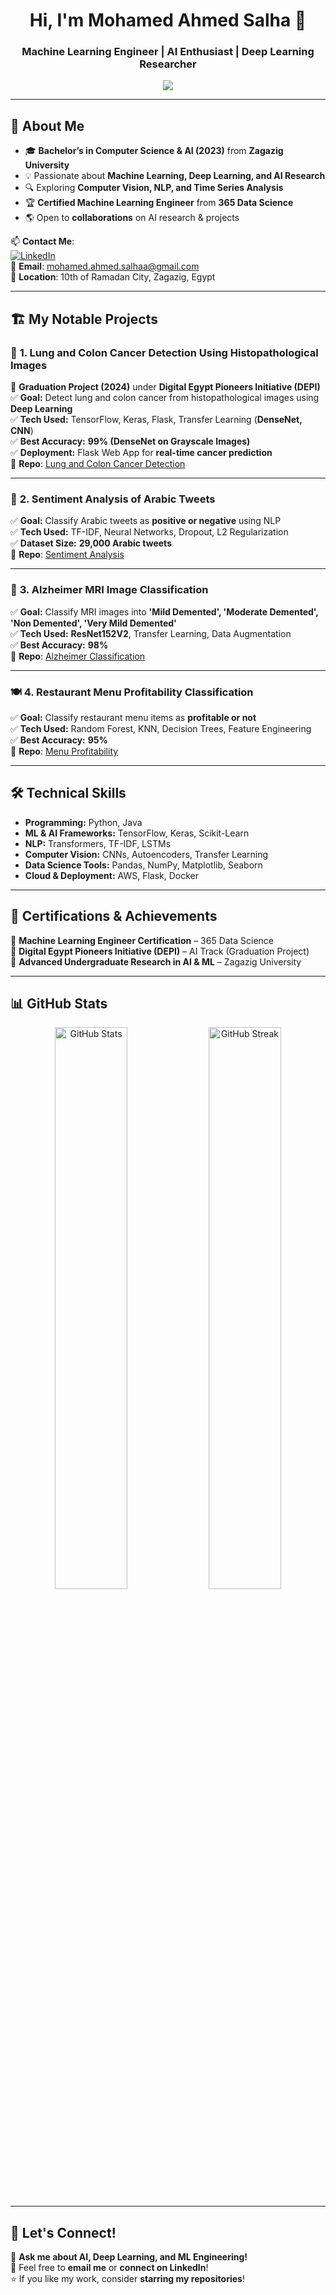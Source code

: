 <h1 align="center">Hi, I'm Mohamed Ahmed Salha 👋</h1>
<h3 align="center">Machine Learning Engineer | AI Enthusiast | Deep Learning Researcher</h3>

<p align="center">
  <img src="https://readme-typing-svg.herokuapp.com?size=22&duration=3000&color=00FF00&center=true&vCenter=true&lines=Passionate+about+AI+and+Machine+Learning!;Building+Intelligent+Systems;Exploring+NLP+and+Computer+Vision;Solving+Real-world+Problems+with+AI">
</p>

---

## 🚀 **About Me** 
- 🎓 **Bachelor’s in Computer Science & AI (2023)** from **Zagazig University**  
- 💡 Passionate about **Machine Learning, Deep Learning, and AI Research**  
- 🔍 Exploring **Computer Vision, NLP, and Time Series Analysis**  
- 🏆 **Certified Machine Learning Engineer** from **365 Data Science**  
- 🌎 Open to **collaborations** on AI research & projects  

📫 **Contact Me**:  
[![LinkedIn](https://img.shields.io/badge/LinkedIn-0077B5?style=flat-square&logo=linkedin&logoColor=white)](https://www.linkedin.com/in/mohamed-ahmed-60aa67223)  
📧 **Email**: mohamed.ahmed.salhaa@gmail.com  
📍 **Location**: 10th of Ramadan City, Zagazig, Egypt  

---

## 🏗 **My Notable Projects**  

### 🔬 **1. Lung and Colon Cancer Detection Using Histopathological Images**
🚀 **Graduation Project (2024)** under **Digital Egypt Pioneers Initiative (DEPI)**  
✅ **Goal:** Detect lung and colon cancer from histopathological images using **Deep Learning**  
✅ **Tech Used:** TensorFlow, Keras, Flask, Transfer Learning (**DenseNet, CNN**)  
✅ **Best Accuracy:** **99% (DenseNet on Grayscale Images)**  
✅ **Deployment:** Flask Web App for **real-time cancer prediction**  
🔗 **Repo**: [Lung and Colon Cancer Detection](https://github.com/MOHAMED-SALHA/SHR1_AIS5_M1e)  

---

### 🤖 **2. Sentiment Analysis of Arabic Tweets**
✅ **Goal:** Classify Arabic tweets as **positive or negative** using NLP  
✅ **Tech Used:** TF-IDF, Neural Networks, Dropout, L2 Regularization  
✅ **Dataset Size:** **29,000 Arabic tweets**  
🔗 **Repo**: [Sentiment Analysis](https://github.com/YourRepo)  

---

### 🧠 **3. Alzheimer MRI Image Classification**
✅ **Goal:** Classify MRI images into **'Mild Demented', 'Moderate Demented', 'Non Demented', 'Very Mild Demented'**  
✅ **Tech Used:** **ResNet152V2**, Transfer Learning, Data Augmentation  
✅ **Best Accuracy:** **98%**  
🔗 **Repo**: [Alzheimer Classification](https://github.com/YourRepo)  

---

### 🍽 **4. Restaurant Menu Profitability Classification**
✅ **Goal:** Classify restaurant menu items as **profitable or not**  
✅ **Tech Used:** Random Forest, KNN, Decision Trees, Feature Engineering  
✅ **Best Accuracy:** **95%**  
🔗 **Repo**: [Menu Profitability](https://github.com/YourRepo)  

---

## 🛠 **Technical Skills**  
- **Programming:** Python, Java  
- **ML & AI Frameworks:** TensorFlow, Keras, Scikit-Learn  
- **NLP:** Transformers, TF-IDF, LSTMs  
- **Computer Vision:** CNNs, Autoencoders, Transfer Learning  
- **Data Science Tools:** Pandas, NumPy, Matplotlib, Seaborn  
- **Cloud & Deployment:** AWS, Flask, Docker  

---

## 📌 **Certifications & Achievements**  
 🏅 **Machine Learning Engineer Certification** – 365 Data Science  
 🏅 **Digital Egypt Pioneers Initiative (DEPI)** – AI Track (Graduation Project)  
 🏅 **Advanced Undergraduate Research in AI & ML** – Zagazig University  


---

## 📊 **GitHub Stats**
<p align="center">
  <img src="https://github-readme-stats.vercel.app/api?username=MOHAMED-SALHA&show_icons=true&theme=radical" width="48%" alt="GitHub Stats">
  <img src="https://github-readme-streak-stats.herokuapp.com/?user=MOHAMED-SALHA&theme=radical" width="48%" alt="GitHub Streak">
</p>

---

## 📣 **Let's Connect!**
💬 **Ask me about AI, Deep Learning, and ML Engineering!**  
📩 Feel free to **email me** or **connect on LinkedIn**!  
⭐ If you like my work, consider **starring my repositories**!  
